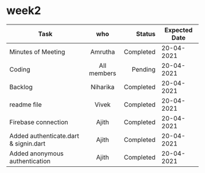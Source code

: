 # week2
| Task       | who         | Status | Expected Date |
| ------------- |:-------------:| -----:|-------|
|        Minutes of Meeting  |   Amrutha     | Completed |20-04-2021       |
|  Coding   |  All members    |  Pending   |   20-04-2021     |
|         Backlog     | Niharika  |    Completed|    20-04-2021     |
|          readme file   |     Vivek    |  Completed    |   20-04-2021    |
| Firebase connection | Ajith | Completed | 20-04-2021 |
| Added authenticate.dart & signin.dart | Ajith | Completed | 20-04-2021 |
| Added anonymous authentication | Ajith | Completed | 20-04-2021 |
